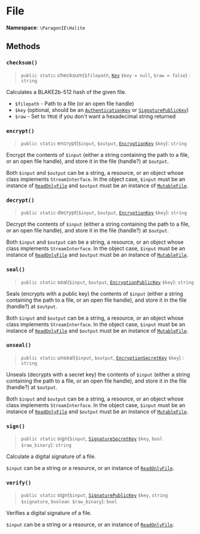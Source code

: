 # File

**Namespace**: `\ParagonIE\Halite`

## Methods

### `checksum()`

> `public static` checksum(`$filepath`, [`Key`](Key.md) `$key = null`, `$raw = false`) : `string`

Calculates a BLAKE2b-512 hash of the given file.

* `$filepath` - Path to a file (or an open file handle)
* `$key` (optional, should be an [`AuthenticationKey`](Symmetric/AuthenticationKey.md) or [`SignaturePublicKey`](Asymmetric/SignaturePublicKey.md))
* `$raw` - Set to `TRUE` if you don't want a hexadecimal string returned

### `encrypt()`

> `public static` encrypt(`$input`, `$output`, [`EncryptionKey`](Symmetric/EncryptionKey.md) `$key`): `string`

Encrypt the contents of `$input` (either a string containing the path to a file, or an open file 
handle), and store it in the file (handle?) at `$output`.

Both `$input` and `$output` can be a string, a resource, or an object whose class implements `StreamInterface`.
In the object case, `$input` must be an instance of [`ReadOnlyFile`](Stream/ReadOnlyFile.md) and `$output` must
be an instance of [`MutableFile`](Stream/MutableFile.md).

### `decrypt()`

> `public static` decrypt(`$input`, `$output`, [`EncryptionKey`](Symmetric/EncryptionKey.md) `$key`): `string`

Decrypt the contents of `$input` (either a string containing the path to a file, or an open file 
handle), and store it in the file (handle?) at `$output`.

Both `$input` and `$output` can be a string, a resource, or an object whose class implements `StreamInterface`.
In the object case, `$input` must be an instance of [`ReadOnlyFile`](Stream/ReadOnlyFile.md) and `$output` must
be an instance of [`MutableFile`](Stream/MutableFile.md).

### `seal()`

> `public static` seal(`$input`, `$output`, [`EncryptionPublicKey`](Asymmetric/EncryptionPublicKey.md) `$key`): `string`

Seals (encrypts with a public key) the contents of `$input` (either a string containing the path to a file, or an open file 
handle), and store it in the file (handle?) at `$output`.

Both `$input` and `$output` can be a string, a resource, or an object whose class implements `StreamInterface`.
In the object case, `$input` must be an instance of [`ReadOnlyFile`](Stream/ReadOnlyFile.md) and `$output` must
be an instance of [`MutableFile`](Stream/MutableFile.md).

### `unseal()`

> `public static` unseal(`$input`, `$output`, [`EncryptionSecretKey`](Asymmetric/EncryptionSecretKey.md) `$key`) : `string`

Unseals (decrypts with a secret key) the contents of `$input` (either a string containing the path to a file, or an open file 
handle), and store it in the file (handle?) at `$output`.

Both `$input` and `$output` can be a string, a resource, or an object whose class implements `StreamInterface`.
In the object case, `$input` must be an instance of [`ReadOnlyFile`](Stream/ReadOnlyFile.md) and `$output` must
be an instance of [`MutableFile`](Stream/MutableFile.md).

### `sign()`

> `public static` sign(`$input`, [`SignatureSecretKey`](Asymmetric/SignatureSecretKey.md) `$key`, `bool $raw_binary`): `string`

Calculate a digital signature of a file.

`$input` can be a string or a resource, or an instance of [`ReadOnlyFile`](Stream/ReadOnlyFile.md).

### `verify()`

> `public static` sign(`$input`, [`SignaturePublicKey`](Asymmetric/SignaturePublicKey.md) `$key`, `string $signature`, `boolean $raw_binary`): `bool`

Verifies a digital signature of a file.

`$input` can be a string or a resource, or an instance of [`ReadOnlyFile`](Stream/ReadOnlyFile.md).

